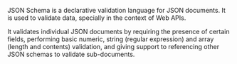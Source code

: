 JSON Schema is a declarative validation language for JSON documents. It is used to validate data, specially in the context of Web APIs.

It validates individual JSON documents by requiring the presence of certain fields, performing basic numeric, string (regular expression) and array (length and contents) validation, and giving support to referencing other JSON schemas to validate sub-documents.